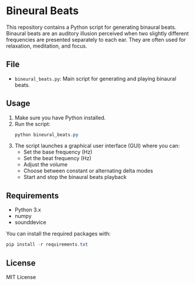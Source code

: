 # Bineural Beats

This repository contains a Python script for generating binaural beats. Binaural beats are an auditory illusion perceived when two slightly different frequencies are presented separately to each ear. They are often used for relaxation, meditation, and focus.

## File
- `bineural_beats.py`: Main script for generating and playing binaural beats.

## Usage
1. Make sure you have Python installed.
2. Run the script:
   ```powershell
   python bineural_beats.py
   ```
3. The script launches a graphical user interface (GUI) where you can:
   - Set the base frequency (Hz)
   - Set the beat frequency (Hz)
   - Adjust the volume
   - Choose between constant or alternating delta modes
   - Start and stop the binaural beats playback

## Requirements
- Python 3.x
- numpy
- sounddevice

You can install the required packages with:
```powershell
pip install -r requirements.txt
```



## License
MIT License
